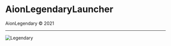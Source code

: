 # AionLegendaryLauncher
AionLegendary &copy; 2021
 * * *
![Legendary](https://github.com/makifgokce/AionLegendary/blob/master/Resources/legendary.png)
